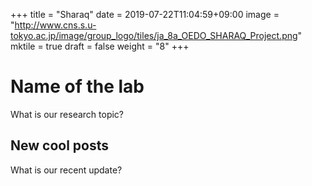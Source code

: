 +++
title =  "Sharaq"
date = 2019-07-22T11:04:59+09:00
image = "http://www.cns.s.u-tokyo.ac.jp/image/group_logo/tiles/ja_8a_OEDO_SHARAQ_Project.png"
mktile = true
draft = false
weight = "8"
+++

# Name of the lab

What is our research topic?

## New cool posts

What is our recent update?
</br>
